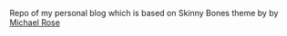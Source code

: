 Repo of my personal blog which is based on Skinny Bones theme by by [Michael Rose](https://github.com/mmistakes)